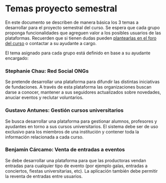 # Temas proyecto semestral

En este documento se describen de manera básica los 3 temas a desarrollar para el proyecto semestral del curso. Se espera que cada grupo proponga funcionalidades que agreguen valor a los posibles usuarios de las plataformas. Recuerden que si tienen dudas pueden [plantearlas en el foro del curso](https://github.com/IIC3745-2019-2/syllabus/issues) o contactar a su ayudante a cargo.

El tema asignado para cada grupo está definido en base a su ayudante encargado:

### Stephanie Chau: **Red Social ONGs**

Se pretende desarrollar una plataforma para difundir las distintas iniciativas de fundaciones. A través de esta plataforma las organizaciones buscan darse a conocer, mantener a sus seguidores actualizados sobre novedades, anuciar eventos y reclutar voluntarios.

### Gustavo Antunes: **Gestión cursos universitarios**

Se busca desarrollar una plataforma para gestionar alumnos, profesores y ayudantes en torno a sus cursos universitarios. El sistema debe ser de uso exclusivo para los miembros de una institución y contener toda la información relacionada a cada curso.

### Benjamín Cárcamo: **Venta de entradas a eventos**

Se debe desarrollar una plataforma para que las productoras vendan entradas para cualquier tipo de evento (por ejemplo galas, entradas a conciertos, fiestas universitarias, etc). La aplicación también debe permitir la reventa de entradas entre usuarios.
